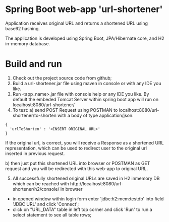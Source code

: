 # Spring Boot web-app 'url-shortener'

Application receives original URL and returns a shortened URL using base62 hashing.

The application is developed using Spring Boot, JPA/Hibernate core, and H2 in-memory database.

# Build and run
1. Check out the project source code from github;
2. Build a url-shortener.jar file using maven in console or with any IDE you like.
3. Run <app_name>.jar file with console help or any IDE you like.
By default the embeded Tomcat Server within spring boot app will run on localhost:8080/url-shortener/
4. To test: 
  a) send POST Request using POSTMAN to localhost:8080/url-shortener/to-shorten with a body of type application/json: 

```
{
  'urlToShorten' : '<INSERT ORIGINAL URL>'
}
```

If the original url, is correct, you will receive a Response as a shortened URL representation, which can be used to redirect user to the original url inserted in previous request.

  b) then just put this shortened URL into browser or POSTMAN as GET request and you will be redirected with this web-app to original URL.

5. All successfully shortened original URLs are saved in H2 inmemory DB which can be reached with http://localhost:8080/url-shortener/h2/console/ in browser
 - in opened window within login form enter 'jdbc:h2:mem:testdb' into field 'JDBC URL' and click 'Connect';
 - click on "URL_DATA" table in left top corner and click 'Run' to run a select statement to see all table rows;
